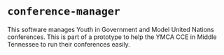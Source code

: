 # `conference-manager`

This software manages Youth in Government and Model United Nations conferences.
This is part of a prototype to help the YMCA CCE in Middle Tennessee to run their conferences easily.